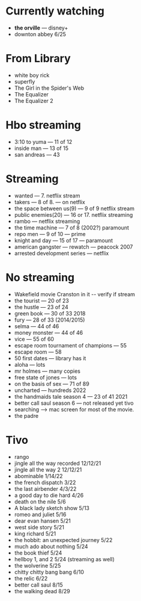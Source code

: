 # Currently watching

- **the orville** — disney+
- downton abbey 6/25

# From Library

- white boy rick
- superfly
- The Girl in the Spider's Web
- The Equalizer
- The Equalizer 2

# Hbo streaming

- 3:10 to yuma — 11 of 12
- inside man — 13 of 15
- san andreas — 43

# Streaming

- wanted — 7. netflix stream
- takers — 8 of 8. — on netflix
- the space between us(9) — 9 of 9 netflix stream
- public enemies(20) — 16 or 17. netflix streaming
- rambo — netflix streaming
- the time machine — 7 of 8 (2002?) paramount
- repo men — 9 of 10 — prime
- knight and day — 15 of 17 — paramount
- american gangster — rewatch — peacock 2007
- arrested development series — netflix

# No streaming

- Wakefield movie Cranston in it -- verify if stream
- the tourist — 20 of 23
- the hustle — 23 of 24
- green book — 30 of 33 2018
- fury — 28 of 33 (2014/2015)
- selma — 44 of 46
- money monster — 44 of 46
- vice — 55 of 60
- escape room tournament of champions — 55
- escape room — 58
- 50 first dates — library has it
- aloha — lots
- mr holmes — many copies
- free state of jones — lots
- on the basis of sex — 71 of 89
- uncharted — hundreds 2022
- the handmaids tale season 4 — 23 of 41 2021
- better call saul season 6 — not released yet tivo
- searching  --> mac screen for most of the movie.
- the padre

# Tivo

- rango
- jingle all the way recorded 12/12/21
- jingle all the way 2 12/12/21
- abominable 1/14/22
- the french dispatch 3/22
- the last airbender 4/3/22
- a good day to die hard 4/26
- death on the nile 5/6
- A black lady sketch show 5/13
- romeo and juliet 5/16
- dear evan hansen 5/21
- west side story 5/21
- king richard 5/21
- the hobbit: an unexpected journey 5/22
- much ado about nothing 5/24
- the book thief 5/24
- hellboy 1, and 2 5/24 (streaming as well)
- the wolverine 5/25
- chitty chitty bang bang 6/10
- the relic 6/22
- better call saul 8/15
- the walking dead 8/29
